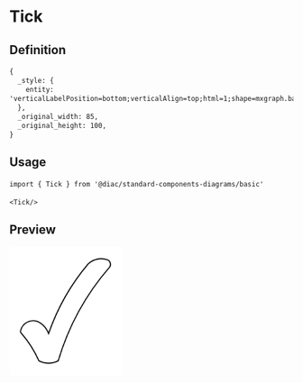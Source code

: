 # Tick

## Definition

```
{
  _style: { 
    entity: 'verticalLabelPosition=bottom;verticalAlign=top;html=1;shape=mxgraph.basic.tick',
  },
  _original_width: 85,
  _original_height: 100,
}
```

## Usage

```
import { Tick } from '@diac/standard-components-diagrams/basic'

<Tick/>
```

## Preview

<img src="./tick.png" width="200"/>
